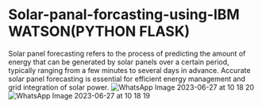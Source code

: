 # Solar-panal-forcasting-using-IBM WATSON(PYTHON FLASK)
Solar panel forecasting refers to the process of predicting the amount of energy that can be generated by solar panels over a certain period, typically ranging from a few minutes to several days in advance. Accurate solar panel forecasting is essential for efficient energy management and grid integration of solar power.
![WhatsApp Image 2023-06-27 at 10 18 20](https://github.com/kameshwaran7190/Solar-panal-forcasting-using-IBM-WATSON-Python-Flask-/assets/112193916/4273ead8-9bf6-420a-957b-1cca784ac8f2)
![WhatsApp Image 2023-06-27 at 10 18 19](https://github.com/kameshwaran7190/Solar-panal-forcasting-using-IBM-WATSON-Python-Flask-/assets/112193916/69357ec1-d6e8-4f23-bdb3-3450d85ab387)
